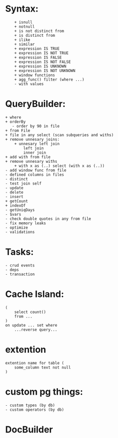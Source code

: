 # Syntax:
		+ isnull
		+ notnull
		+ is not distinct from
        + is distinct from
		+ ilike
		+ similar
		+ expression IS TRUE
		+ expression IS NOT TRUE
		+ expression IS FALSE
		+ expression IS NOT FALSE
		+ expression IS UNKNOWN
		+ expression IS NOT UNKNOWN
		+ window functions
        + agg_func() filter (where ...)
        - with values

# QueryBuilder:
    + where
    + orderBy
       - order by 90 in file
    + from File
    + file in any select (scan subqueries and withs)
    + remove unnesary joins:
        + unnesary left join
            left join
            inner join
    + add with from file
    + remove unnesary withs
        + with x as (..) select (with x as (..))
    - add window func from file
    - defined columns in files
    - distinct
    - test join self
    - update
    - delete
    - insert
    + getCount
    + indexOf
    - getUniqDays
    - $vars
    - check double quotes in any from file
    - fix memory leaks
    - optimize
    - validations

# Tasks:
    - crud events
    - deps
    - transaction

# Cache Island:
    (
        select count()
        from ...
    )
    on update ... set where
        ...reverse query...

# extention
    extention name for table (
        some_column text not null
    )

# custom pg things:
    - custom types (by db)
    - custom operators (by db)

# DocBuilder
